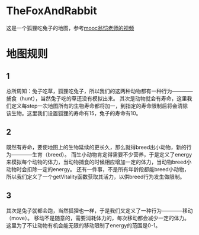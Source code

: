 # TheFoxAndRabbit
这是一个狐狸吃兔子的地图，参考[mooc翁恺老师的视频](https://www.icourse163.org/learn/ZJU-1001542001?tid=1467810462#/learn/content?type=detail&id=1249310254)
# 地图规则
## 1
总所周知：兔子吃草，狐狸吃兔子，所以我们的这两种动物都有一种行为————捕食（hunt），当然兔子吃的草还没有模拟出来。
其次是动物就会有寿命，这里我们定义每step一次地图所有的生物寿命都将加一，到指定的寿命限制后将会清除该生物。这里我们设置狐狸的寿命有15，兔子的寿命有10。
## 2
既然有寿命，要使地图上的生物延续的更长久，那么就得breed出小动物，新的行为————生育（breed）。
而生小动物肯定得需要不少营养，于是定义了energy来模拟每个动物的体力，当动物捕食的时候相应增加一定的体力，当动物breed小动物时会扣除一定的energy。
还有一件事，不是所有年龄段都能breed小动物，所以我们定义了一个getVitality函数获取其活力，以供breed行为发生做限制。
## 3
其次是兔子就都会跑，当然狐狸也一样，于是我们又定义了一种行为————移动（move）。
移动不是随意的，需要消耗体力的，每次移动都会减少一定的体力。
这里为了不让动物有机会能无限的移动限制了energy的范围是0-1。
